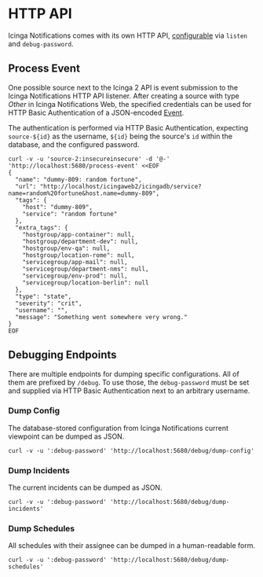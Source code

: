 # HTTP API

Icinga Notifications comes with its own HTTP API, [configurable](03-Configuration.md#http-api-configuration)
via `listen` and `debug-password`.

## Process Event

One possible source next to the Icinga 2 API is event submission to the Icinga Notifications HTTP API listener.
After creating a source with type _Other_ in Icinga Notifications Web,
the specified credentials can be used for HTTP Basic Authentication of a JSON-encoded
[Event](https://github.com/Icinga/icinga-notifications/blob/main/internal/event/event.go).

The authentication is performed via HTTP Basic Authentication, expecting `source-${id}` as the username,
`${id}` being the source's `id` within the database, and the configured password.

```
curl -v -u 'source-2:insecureinsecure' -d '@-' 'http://localhost:5680/process-event' <<EOF
{
  "name": "dummy-809: random fortune",
  "url": "http://localhost/icingaweb2/icingadb/service?name=random%20fortune&host.name=dummy-809",
  "tags": {
    "host": "dummy-809",
    "service": "random fortune"
  },
  "extra_tags": {
    "hostgroup/app-container": null,
    "hostgroup/department-dev": null,
    "hostgroup/env-qa": null,
    "hostgroup/location-rome": null,
    "servicegroup/app-mail": null,
    "servicegroup/department-nms": null,
    "servicegroup/env-prod": null,
    "servicegroup/location-berlin": null
  },
  "type": "state",
  "severity": "crit",
  "username": "",
  "message": "Something went somewhere very wrong."
}
EOF
```

## Debugging Endpoints

There are multiple endpoints for dumping specific configurations.
All of them are prefixed by `/debug`.
To use those, the `debug-password` must be set and supplied via HTTP Basic Authentication next to an arbitrary username.

### Dump Config

The database-stored configuration from Icinga Notifications current viewpoint can be dumped as JSON.

```
curl -v -u ':debug-password' 'http://localhost:5680/debug/dump-config'
```

### Dump Incidents

The current incidents can be dumped as JSON.

```
curl -v -u ':debug-password' 'http://localhost:5680/debug/dump-incidents'
```

### Dump Schedules

All schedules with their assignee can be dumped in a human-readable form.

```
curl -v -u ':debug-password' 'http://localhost:5680/debug/dump-schedules'
```
